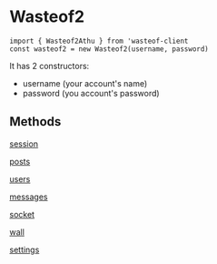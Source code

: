 # Wasteof2

```
import { Wasteof2Athu } from 'wasteof-client
const wasteof2 = new Wasteof2(username, password)
```

It has 2 constructors:
- username (your account's name)
- password (you account's password)

## Methods

[session](https://oren-lindsey.github.io/wasteof-client-docs/wasteof2auth/session)

[posts](https://oren-lindsey.github.io/wasteof-client-docs/wasteof2auth/posts)

[users](https://oren-lindsey.github.io/wasteof-client-docs/wasteof2auth/users)

[messages](https://oren-lindsey.github.io/wasteof-client-docs/wasteof2auth/messages)

[socket](https://oren-lindsey.github.io/wasteof-client-docs/wasteof2auth/socket)

[wall](https://oren-lindsey.github.io/wasteof-client-docs/wasteof2auth/wall)

[settings](https://oren-lindsey.github.io/wasteof-client-docs/wasteof2auth/settings)